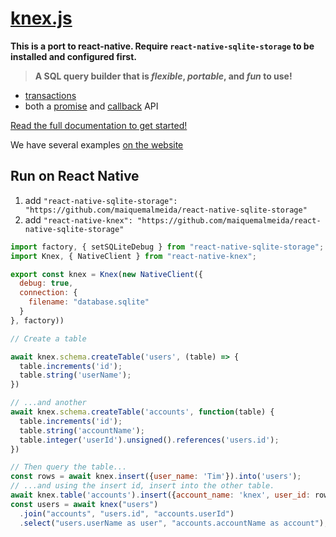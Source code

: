 # [knex.js](http://knexjs.org)


**This is a port to react-native. Require `react-native-sqlite-storage`
to be installed and configured first.**

> **A SQL query builder that is _flexible_, _portable_, and _fun_ to use!**


- [transactions](http://knexjs.org/#Transactions)
- both a [promise](http://knexjs.org/#Interfaces-Promises) and [callback](http://knexjs.org/#Interfaces-Callbacks) API

[Read the full documentation to get started!](http://knexjs.org)

We have several examples [on the website](http://knexjs.org)

## Run on React Native
1. add ```"react-native-sqlite-storage": "https://github.com/maiquemalmeida/react-native-sqlite-storage"```
2. add ```"react-native-knex": "https://github.com/maiquemalmeida/react-native-sqlite-storage"```
```js
import factory, { setSQLiteDebug } from "react-native-sqlite-storage";
import Knex, { NativeClient } from "react-native-knex";

export const knex = Knex(new NativeClient({
  debug: true,
  connection: {
    filename: "database.sqlite"
  }
}, factory))

// Create a table

await knex.schema.createTable('users', (table) => {
  table.increments('id');
  table.string('userName');
})

// ...and another
await knex.schema.createTable('accounts', function(table) {
  table.increments('id');
  table.string('accountName');
  table.integer('userId').unsigned().references('users.id');
})

// Then query the table...
const rows = await knex.insert({user_name: 'Tim'}).into('users');
// ...and using the insert id, insert into the other table.
await knex.table('accounts').insert({account_name: 'knex', user_id: rows[0]})
const users = await knex("users")
  .join("accounts", "users.id", "accounts.userId")
  .select("users.userName as user", "accounts.accountName as account");
```
